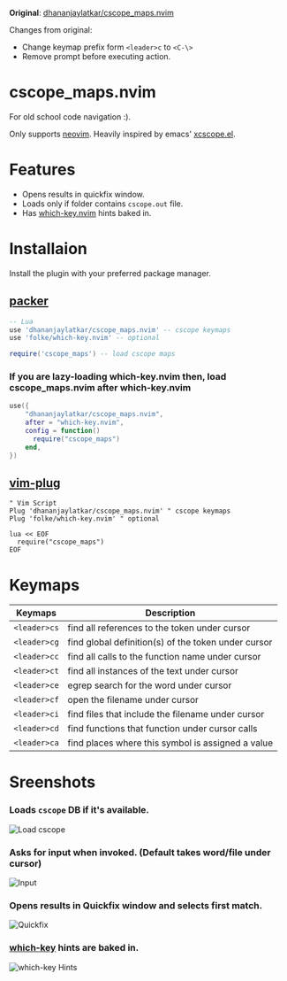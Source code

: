 **Original**: [dhananjaylatkar/cscope_maps.nvim](https://github.com/dhananjaylatkar/cscope_maps.nvim)

Changes from original:
* Change keymap prefix form `<leader>c` to `<C-\>`
* Remove prompt before executing action.

# cscope_maps.nvim
For old school code navigation :).

Only supports [neovim](https://neovim.io/). Heavily inspired by emacs' [xcscope.el](https://github.com/dkogan/xcscope.el).

# Features
* Opens results in quickfix window.
* Loads only if folder contains `cscope.out` file.
* Has [which-key.nvim](https://github.com/folke/which-key.nvim) hints baked in. 

# Installaion
Install the plugin with your preferred package manager.

## [packer](https://github.com/wbthomason/packer.nvim)
``` lua
-- Lua
use 'dhananjaylatkar/cscope_maps.nvim' -- cscope keymaps
use 'folke/which-key.nvim' -- optional

require('cscope_maps') -- load cscope maps
```

### If you are lazy-loading which-key.nvim then, load cscope_maps.nvim after which-key.nvim
```lua
use({
    "dhananjaylatkar/cscope_maps.nvim",
    after = "which-key.nvim",
    config = function()
      require("cscope_maps")
    end,
})
```

## [vim-plug](https://github.com/junegunn/vim-plug)
```vim
" Vim Script
Plug 'dhananjaylatkar/cscope_maps.nvim' " cscope keymaps
Plug 'folke/which-key.nvim' " optional

lua << EOF
  require("cscope_maps")
EOF
```

# Keymaps

| Keymaps | Description |
|--- | --- |
|`<leader>cs`| find all references to the token under cursor |
|`<leader>cg`| find global definition(s) of the token under cursor |
|`<leader>cc`| find all calls to the function name under cursor |
|`<leader>ct`| find all instances of the text under cursor |
|`<leader>ce`| egrep search for the word under cursor |
|`<leader>cf`| open the filename under cursor |
|`<leader>ci`| find files that include the filename under cursor|
|`<leader>cd`| find functions that function under cursor calls |
|`<leader>ca`| find places where this symbol is assigned a value |

# Sreenshots
### Loads `cscope` DB if it's available.

![Load cscope](./pics/1-load-cscope.png "Load cscope")

### Asks for input when invoked. (Default takes word/file under cursor)

![Input](./pics/2-input-prompt.png "Input")

### Opens results in Quickfix window and selects first match.

![Quickfix](./pics/3-qf-window.png "Quickfix window")

### [which-key](https://github.com/folke/which-key.nvim) hints are baked in.

![which-key Hints](./pics/4-wk-hints.png "which-key pane")
